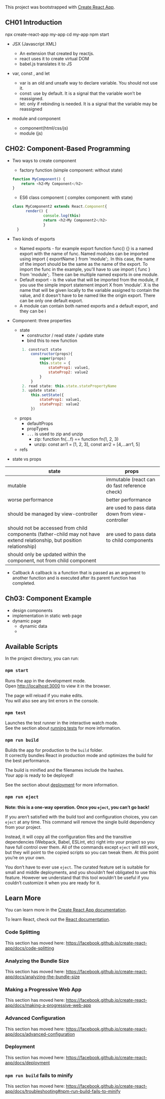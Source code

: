 This project was bootstrapped with [Create React App](https://github.com/facebook/create-react-app).


## CH01 Introduction
npx create-react-app my-app
cd my-app
npm start


* JSX (Javascript XML)
    * An extension that created by reactjs.
    * react uses it to create virtual DOM
    * babel.js translates it to JS
* var, const , and let
    * var is an old and unsafe way to declare variable. You should not use it.
    * const: use by default. It is a signal that the variable won’t be reassigned.
    * let: only if rebinding is needed. It is a signal that the variable may be reassigned

* module and component
    * component(html/css/js)
    * module (js)


## CH02: Component-Based Programming
* Two ways to create component
    * factory function (simple component: without state)
    ```javascript
    function MyComponent() {
        return <h2>My Component</h2>
    }
    ```
    * ES6 class component ( complex component: with state)
    ```javascript
    class MyComponent2 extends React.Component{
          render() {
                  console.log(this)
                  return <h2>My Component2</h2>
                  }
      } 
    ```
* Two kinds of exports
    * Named exports - for example export function func() {} is a named export with the name of func. 
    Named modules can be imported using import { exportName } from 'module';. In this case, the name of the 
    import should be the same as the name of the export. To import the func in the example, you'll have to 
    use import { func } from 'module';. There can be multiple named exports in one module.
    * Default export - is the value that will be imported from the module, if you use the simple import statement 
    import X from 'module'. X is the name that will be given locally to the variable assigned to contain the value, 
    and it doesn't have to be named like the origin export. There can be only one default export.
    * A module can contain both named exports and a default export, and they can be i


* Component: three properties
    * state
        * constructor / read state / update state
        * bind this to new function
        ```javascript
         1. construct state
             constructor(props){
                 super(props)
                 this.state = {
                     stateProp1: value1,
                     stateProp2: value2
                 }
             }
         2. read state: this.state.statePropertyName
         3. update state:
             this.setState({
                 stateProp1: value1,
                 stateProp2: value2
             })
        ```
    * props
        * defaultProps
        * propTypes
        * ``...`` is used to zip and unzip
            * zip: function fn(...f) == function fn(1, 2, 3)
            * unzip: const arr1 = [1, 2, 3], const arr2 = [4,...arr1, 5]
    * refs
* state vs props

| state | props|
|---|---|
|mutable| immutable (react can do fast reference check)|        
|worse performance|better performance|
|should be managed by view-controller|are used to pass data down from view-controller|
|should not be accessed from child components (father-child may not have extend relationship, but position relationship)| are used to pass data to child components|
|should only be updated within the component, not from child component| |

* Callback
A callback is a function that is passed as an argument to another function 
and is executed after its parent function has completed.



## Ch03: Component Example
* design components
* implementation in static web page
* dynamic page
    * dynamic data
    * 

## Available Scripts

In the project directory, you can run:

### `npm start`

Runs the app in the development mode.<br>
Open [http://localhost:3000](http://localhost:3000) to view it in the browser.

The page will reload if you make edits.<br>
You will also see any lint errors in the console.

### `npm test`

Launches the test runner in the interactive watch mode.<br>
See the section about [running tests](https://facebook.github.io/create-react-app/docs/running-tests) for more information.

### `npm run build`

Builds the app for production to the `build` folder.<br>
It correctly bundles React in production mode and optimizes the build for the best performance.

The build is minified and the filenames include the hashes.<br>
Your app is ready to be deployed!

See the section about [deployment](https://facebook.github.io/create-react-app/docs/deployment) for more information.

### `npm run eject`

**Note: this is a one-way operation. Once you `eject`, you can’t go back!**

If you aren’t satisfied with the build tool and configuration choices, you can `eject` at any time. This command will remove the single build dependency from your project.

Instead, it will copy all the configuration files and the transitive dependencies (Webpack, Babel, ESLint, etc) right into your project so you have full control over them. All of the commands except `eject` will still work, but they will point to the copied scripts so you can tweak them. At this point you’re on your own.

You don’t have to ever use `eject`. The curated feature set is suitable for small and middle deployments, and you shouldn’t feel obligated to use this feature. However we understand that this tool wouldn’t be useful if you couldn’t customize it when you are ready for it.

## Learn More

You can learn more in the [Create React App documentation](https://facebook.github.io/create-react-app/docs/getting-started).

To learn React, check out the [React documentation](https://reactjs.org/).

### Code Splitting

This section has moved here: https://facebook.github.io/create-react-app/docs/code-splitting

### Analyzing the Bundle Size

This section has moved here: https://facebook.github.io/create-react-app/docs/analyzing-the-bundle-size

### Making a Progressive Web App

This section has moved here: https://facebook.github.io/create-react-app/docs/making-a-progressive-web-app

### Advanced Configuration

This section has moved here: https://facebook.github.io/create-react-app/docs/advanced-configuration

### Deployment

This section has moved here: https://facebook.github.io/create-react-app/docs/deployment

### `npm run build` fails to minify

This section has moved here: https://facebook.github.io/create-react-app/docs/troubleshooting#npm-run-build-fails-to-minify

